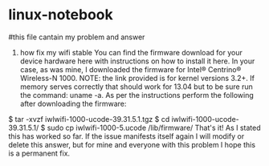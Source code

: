 # linux-notebook
#this file cantain my problem and answer 
1. how fix my wifi stable
You can find the firmware download for your device hardware here with instructions on how to install it here. In your case, as was mine, I downloaded the firmware for Intel® Centrino® Wireless-N 1000. NOTE: the link provided is for kernel versions 3.2+. If memory serves correctly that should work for 13.04 but to be sure run the command: uname -a. As per the instructions perform the following after downloading the firmware:

$ tar -xvzf iwlwifi-1000-ucode-39.31.5.1.tgz 
$ cd iwlwifi-1000-ucode-39.31.5.1/
$ sudo cp iwlwifi-1000-5.ucode /lib/firmware/
That's it! As I stated this has worked so far. If the issue manifests itself again I will modify or delete this answer, but for mine and everyone with this problem I hope this is a permanent fix.
